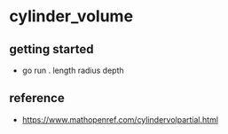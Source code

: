 # cylinder_volume

## getting started
- go run . length radius depth

## reference
- https://www.mathopenref.com/cylindervolpartial.html
